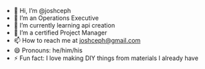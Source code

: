 - 👋 Hi, I’m @joshceph
- 👀 I’m an Operations Executive
- 🌱 I’m currently learning api creation
- 💞️ I’m a certified Project Manager
- 📫 How to reach me  at joshceph@gmail.com
- 😄 Pronouns: he/him/his
- ⚡ Fun fact: I love making DIY things from materials I already have

<!---
joshceph/joshceph is a ✨ special ✨ repository because its `README.md` (this file) appears on your GitHub profile.
You can click the Preview link to take a look at your changes.
--->
